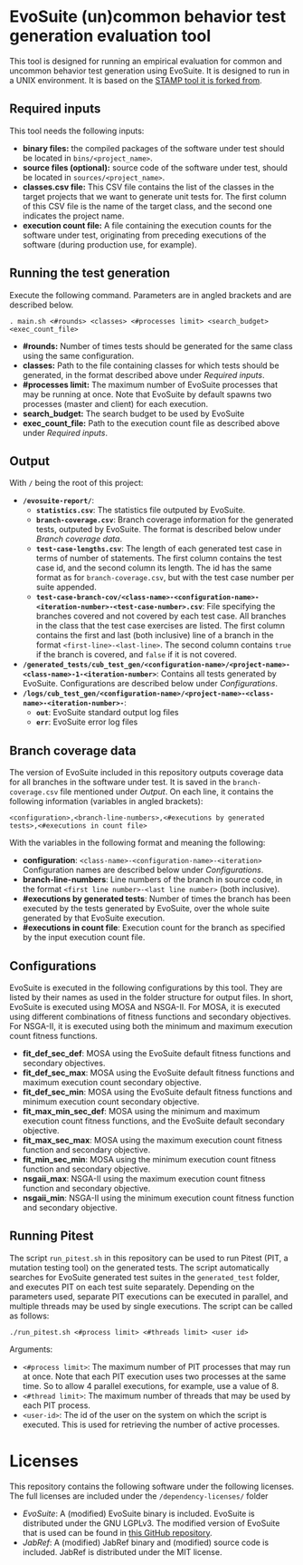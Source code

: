 # EvoSuite (un)common behavior test generation evaluation tool
This tool is designed for running an empirical evaluation for common and uncommon behavior test
generation using EvoSuite. It is designed to run in a UNIX environment. It is based on the [STAMP
tool it is forked from](https://github.com/STAMP-project/evosuite-model-seeding-empirical-evaluation).

## Required inputs
This tool needs the following inputs:

- **binary files:** the compiled packages of the software under test should be located in `bins/<project_name>`.
- **source files (optional):** source code of the software under test, should be located in `sources/<project_name>`.
- **classes.csv file:** This CSV file contains the list of the classes in the target projects that
we want to generate unit tests for. The first column of this CSV file is the name of the target
class, and the second one indicates the project name.
- **execution count file:** A file containing the execution counts for the software under test,
originating from preceding executions of the software (during production use, for example).

## Running the test generation
Execute the following command. Parameters are in angled brackets and are described below.
```
. main.sh <#rounds> <classes> <#processes limit> <search_budget> <exec_count_file>
```

- **#rounds:** Number of times tests should be generated for the same class using the same
configuration.
- **classes:** Path to the file containing classes for which tests should be generated, in the
format described above under *Required inputs*.
- **#processes limit:** The maximum number of EvoSuite processes that may be running at once.
Note that EvoSuite by default spawns two processes (master and client) for each execution.
- **search_budget:** The search budget to be used by EvoSuite
- **exec_count_file:** Path to the execution count file as described above under *Required inputs*.

## Output
With `/` being the root of this project:
- **`/evosuite-report/`**:
    - **`statistics.csv`**: The statistics file outputed by EvoSuite.
    - **`branch-coverage.csv`**: Branch coverage information for the generated tests, outputed by
    EvoSuite. The format is described below under *Branch coverage data*.
    - **`test-case-lengths.csv`**: The length of each generated test case in terms of number of
    statements. The first column contains the test case id, and the second column its length. The id
    has the same format as for `branch-coverage.csv`, but with the test case number per suite
    appended.
    - **`test-case-branch-cov/<class-name>-<configuration-name>-<iteration-number>-<test-case-number>.csv`**:
    File specifying the branches covered and not covered by each test case. All branches in the
    class that the test case exercises are listed. The first column contains the first and last
    (both inclusive) line of a branch in the format `<first-line>-<last-line>`. The second column
    contains `true` if the branch is covered, and `false` if it is not covered.
- **`/generated_tests/cub_test_gen/<configuration-name>/<project-name>-<class-name>-1-<iteration-number>`**:
    Contains all tests generated by EvoSuite. Configurations are described below under
    *Configurations*.
- **`/logs/cub_test_gen/<configuration-name>/<project-name>-<class-name>-<iteration-number>-`**:
    - **`out`**: EvoSuite standard output log files
    - **`err`**: EvoSuite error log files

## Branch coverage data
The version of EvoSuite included in this repository outputs coverage data for all branches in
the software under test. It is saved in the `branch-coverage.csv` file mentioned under *Output*.
On each line, it contains the following information (variables in angled brackets):
```
<configuration>,<branch-line-numbers>,<#executions by generated tests>,<#executions in count file>
```
With the variables in the following format and meaning the following:
- **configuration**: `<class-name>-<configuration-name>-<iteration>` Configuration names are
described below under *Configurations*.
- **branch-line-numbers**: Line numbers of the branch in source code, in the format
    `<first line number>-<last line number>` (both inclusive).
- **#executions by generated tests**: Number of times the branch has been executed by the tests
generated by EvoSuite, over the whole suite generated by that EvoSuite execution.
- **#executions in count file**: Execution count for the branch as specified by the input execution
    count file.
    
## Configurations
EvoSuite is executed in the following configurations by this tool. They are listed by their names
as used in the folder structure for output files. In short, EvoSuite is executed using MOSA and
NSGA-II. For MOSA, it is executed using different combinations of fitness functions and secondary
objectives. For NSGA-II, it is executed using both the minimum and maximum execution count fitness
functions.

- **fit_def_sec_def**: MOSA using the EvoSuite default fitness functions and secondary objectives.
- **fit_def_sec_max**: MOSA using the EvoSuite default fitness functions and maximum execution count
    secondary objective.
- **fit_def_sec_min**: MOSA using the EvoSuite default fitness functions and minimum execution count
    secondary objective.
- **fit_max_min_sec_def**: MOSA using the minimum and maximum execution count fitness functions, and
    the EvoSuite default secondary objective.
- **fit_max_sec_max**: MOSA using the maximum execution count fitness function and secondary
    objective.
- **fit_min_sec_min**: MOSA using the minimum execution count fitness function and secondary
   objective.
- **nsgaii_max**: NSGA-II using the maximum execution count fitness function and secondary objective.
- **nsgaii_min**: NSGA-II using the minimum execution count fitness function and secondary objective.

## Running Pitest
The script `run_pitest.sh` in this repository can be used to run Pitest (PIT, a mutation testing
tool) on the generated tests. The script automatically searches for EvoSuite generated test suites
in the `generated_test` folder, and executes PIT on each test suite separately. Depending on the
parameters used, separate PIT executions can be executed in parallel, and multiple threads may be
used by single executions. The script can be called as follows:

```shell script
./run_pitest.sh <#process limit> <#threads limit> <user id>
```

Arguments:
- `<#process limit>`: The maximum number of PIT processes that may run at once. Note that each PIT
execution uses two processes at the same time. So to allow 4 parallel executions, for example, use a
value of 8.
- `<#thread limit>`: The maximum number of threads that may be used by each PIT process.
- `<user-id>`: The id of the user on the system on which the script is executed. This is used for
retrieving the number of active processes.

# Licenses
This repository contains the following software under the following licenses. The full licenses are
included under the `/dependency-licenses/` folder
- *EvoSuite*: A (modified) EvoSuite binary is included. EvoSuite is distributed under the GNU LGPLv3.
    The modified version of EvoSuite that is used can be found in
    [this GitHub repository](https://github.com/STAMP-project/evosuite-ramp/tree/cub-test-gen).
- *JabRef*: A (modified) JabRef binary and (modified) source code is included. JabRef is distributed
    under the MIT license.
